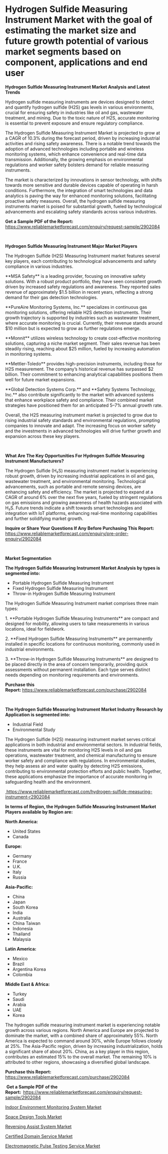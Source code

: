 <p><h1>Hydrogen Sulfide Measuring Instrument Market with the goal of estimating the market size and future growth potential of various market segments based on component, applications and end user</h1></p><p><strong>Hydrogen Sulfide Measuring Instrument Market Analysis and Latest Trends</strong></p>
<p><p>Hydrogen sulfide measuring instruments are devices designed to detect and quantify hydrogen sulfide (H2S) gas levels in various environments, crucial for ensuring safety in industries like oil and gas, wastewater treatment, and mining. Due to the toxic nature of H2S, accurate monitoring is essential to prevent exposure and ensure regulatory compliance.</p><p>The Hydrogen Sulfide Measuring Instrument Market is projected to grow at a CAGR of 10.3% during the forecast period, driven by increasing industrial activities and rising safety awareness. There is a notable trend towards the adoption of advanced technologies including portable and wireless monitoring systems, which enhance convenience and real-time data transmission. Additionally, the growing emphasis on environmental regulations and worker safety bolsters demand for reliable measuring instruments. </p><p>The market is characterized by innovations in sensor technology, with shifts towards more sensitive and durable devices capable of operating in harsh conditions. Furthermore, the integration of smart technologies and data analytics is paving the way for enhanced monitoring solutions, facilitating proactive safety measures. Overall, the hydrogen sulfide measuring instruments market is poised for substantial growth, fueled by technological advancements and escalating safety standards across various industries.</p></p>
<p><strong>Get a Sample PDF of the Report:&nbsp;</strong> <a href="https://www.reliablemarketforecast.com/enquiry/request-sample/2902084?utm_campaign=1141&utm_medium=2&utm_source=Github&utm_content=ia&utm_term=11032025&utm_id=hydrogen-sulfide-measuring-instrument">https://www.reliablemarketforecast.com/enquiry/request-sample/2902084</a></p>
<p>&nbsp;</p>
<p><strong>Hydrogen Sulfide Measuring Instrument Major Market Players</strong></p>
<p><p>The Hydrogen Sulfide (H2S) Measuring Instrument market features several key players, each contributing to technological advancements and safety compliance in various industries. </p><p>**MSA Safety** is a leading provider, focusing on innovative safety solutions. With a robust product portfolio, they have seen consistent growth driven by increased safety regulations and awareness. They reported sales revenue of approximately $1.5 billion in recent years, reflecting a strong demand for their gas detection technologies.</p><p>**PureAire Monitoring Systems, Inc.** specializes in continuous gas monitoring solutions, offering reliable H2S detection instruments. Their growth trajectory is supported by industries such as wastewater treatment, where accurate monitoring is crucial. Currently, their revenue stands around $10 million but is expected to grow as further regulations emerge.</p><p>**Monnit** utilizes wireless technology to create cost-effective monitoring solutions, capturing a niche market segment. Their sales revenue has been steadily rising, reaching about $25 million, fueled by increasing automation in monitoring systems.</p><p>**Mettler-Toledo** provides high-precision instruments, including those for H2S measurement. The company’s historical revenue has surpassed $2 billion. Their commitment to enhancing analytical capabilities positions them well for future market expansions.</p><p>**Global Detection Systems Corp.** and **Safety Systems Technology, Inc.** also contribute significantly to the market with advanced systems that enhance workplace safety and compliance. Their combined market strategies have positioned them for an anticipated 5–7% annual growth rate.</p><p>Overall, the H2S measuring instrument market is projected to grow due to rising industrial safety standards and environmental regulations, prompting companies to innovate and adapt. The increasing focus on worker safety and the investments in advanced technologies will drive further growth and expansion across these key players.</p></p>
<p>&nbsp;</p>
<p><strong>What Are The Key Opportunities For Hydrogen Sulfide Measuring Instrument Manufacturers?</strong></p>
<p><p>The Hydrogen Sulfide (H₂S) measuring instrument market is experiencing robust growth, driven by increasing industrial applications in oil and gas, wastewater treatment, and environmental monitoring. Technological advancements, such as portable and remote sensing devices, are enhancing safety and efficiency. The market is projected to expand at a CAGR of around 6% over the next five years, fueled by stringent regulations on gas emissions and growing awareness of health hazards associated with H₂S. Future trends indicate a shift towards smart technologies and integration with IoT platforms, enhancing real-time monitoring capabilities and further solidifying market growth.</p></p>
<p><strong>Inquire or Share Your Questions If Any Before Purchasing This Report:</strong> <a href="https://www.reliablemarketforecast.com/enquiry/pre-order-enquiry/2902084?utm_campaign=1141&utm_medium=2&utm_source=Github&utm_content=ia&utm_term=11032025&utm_id=hydrogen-sulfide-measuring-instrument">https://www.reliablemarketforecast.com/enquiry/pre-order-enquiry/2902084</a></p>
<p>&nbsp;</p>
<p><strong>Market Segmentation</strong></p>
<p><strong>The Hydrogen Sulfide Measuring Instrument Market Analysis by types is segmented into:</strong></p>
<p><ul><li>Portable Hydrogen Sulfide Measuring Instrument</li><li>Fixed Hydrogen Sulfide Measuring Instrument</li><li>Throw-in Hydrogen Sulfide Measuring Instrument</li></ul></p>
<p><p>The Hydrogen Sulfide Measuring Instrument market comprises three main types: </p><p>1. **Portable Hydrogen Sulfide Measuring Instruments** are compact and designed for mobility, allowing users to take measurements in various locations, ideal for fieldwork. </p><p>2. **Fixed Hydrogen Sulfide Measuring Instruments** are permanently installed in specific locations for continuous monitoring, commonly used in industrial environments.</p><p>3. **Throw-in Hydrogen Sulfide Measuring Instruments** are designed to be placed directly in the area of concern temporarily, providing quick assessments without permanent installation. Each type serves distinct needs depending on monitoring requirements and environments.</p></p>
<p><strong>Purchase this Report:&nbsp;</strong><a href="https://www.reliablemarketforecast.com/purchase/2902084?utm_campaign=1141&utm_medium=2&utm_source=Github&utm_content=ia&utm_term=11032025&utm_id=hydrogen-sulfide-measuring-instrument">https://www.reliablemarketforecast.com/purchase/2902084</a></p>
<p>&nbsp;</p>
<p><strong>The Hydrogen Sulfide Measuring Instrument Market Industry Research by Application is segmented into:</strong></p>
<p><ul><li>Industrial Field</li><li>Environmental Study</li></ul></p>
<p><p>The Hydrogen Sulfide (H2S) measuring instrument market serves critical applications in both industrial and environmental sectors. In industrial fields, these instruments are vital for monitoring H2S levels in oil and gas operations, wastewater treatment, and chemical manufacturing to ensure worker safety and compliance with regulations. In environmental studies, they help assess air and water quality by detecting H2S emissions, contributing to environmental protection efforts and public health. Together, these applications emphasize the importance of accurate monitoring in safeguarding health and the environment.</p></p>
<p><a href="https://www.reliablemarketforecast.com/hydrogen-sulfide-measuring-instrument-r2902084?utm_campaign=1141&utm_medium=2&utm_source=Github&utm_content=ia&utm_term=11032025&utm_id=hydrogen-sulfide-measuring-instrument">&nbsp;https://www.reliablemarketforecast.com/hydrogen-sulfide-measuring-instrument-r2902084</a></p>
<p><strong>In terms of Region, the Hydrogen Sulfide Measuring Instrument Market Players available by Region are:</strong></p>
<p>
    <p> <strong> North America: </strong>
        <ul>
            <li>United States</li>
            <li>Canada</li>
        </ul>
        </p> 
    <p> <strong> Europe: </strong>
        <ul>
            <li>Germany</li>
            <li>France</li>
            <li>U.K.</li>
            <li>Italy</li>
            <li>Russia</li>
        </ul>
        </p> 
    <p> <strong> Asia-Pacific: </strong>
        <ul>
            <li>China</li>
            <li>Japan</li>
            <li>South Korea</li>
            <li>India</li>
            <li>Australia</li>
            <li>China Taiwan</li>
            <li>Indonesia</li>
            <li>Thailand</li>
            <li>Malaysia</li>
        </ul>
        </p> 
    <p> <strong> Latin America: </strong>
        <ul>
            <li>Mexico</li>
            <li>Brazil</li>
            <li>Argentina Korea</li>
            <li>Colombia</li>
        </ul>
        </p> 
    <p> <strong> Middle East & Africa: </strong>
        <ul>
            <li>Turkey</li>
            <li>Saudi</li>
            <li>Arabia</li>
            <li>UAE</li>
            <li>Korea</li>
        </ul>
    </p>
    </p>
<p><p>The hydrogen sulfide measuring instrument market is experiencing notable growth across various regions. North America and Europe are projected to dominate the market, with a combined share of approximately 55%. North America is expected to command around 30%, while Europe follows closely at 25%. The Asia-Pacific region, driven by increasing industrialization, holds a significant share of about 20%. China, as a key player in this region, contributes an estimated 15% to the overall market. The remaining 10% is attributed to other regions, showcasing a diversified global landscape.</p></p>
<p><strong>Purchase this Report: </strong><a href="https://www.reliablemarketforecast.com/purchase/2902084?utm_campaign=1141&utm_medium=2&utm_source=Github&utm_content=ia&utm_term=11032025&utm_id=hydrogen-sulfide-measuring-instrument">https://www.reliablemarketforecast.com/purchase/2902084</a></p>
<p>&nbsp;<strong>Get a Sample PDF of the Report:&nbsp;&nbsp;</strong><a href="https://www.reliablemarketforecast.com/enquiry/request-sample/2902084?utm_campaign=1141&utm_medium=2&utm_source=Github&utm_content=ia&utm_term=11032025&utm_id=hydrogen-sulfide-measuring-instrument">https://www.reliablemarketforecast.com/enquiry/request-sample/2902084</a></p>
<p><strong></strong></p>
<p><p><a href="https://github.com/biyajausenik/Market-Research-Report-List-1/blob/main/indoor-environment-monitoring-system-market.md?utm_campaign=1141&utm_medium=2&utm_source=Github&utm_content=ia&utm_term=11032025&utm_id=hydrogen-sulfide-measuring-instrument">Indoor Environment Monitoring System Market</a></p><p><a href="https://github.com/herakterroem/Market-Research-Report-List-1/blob/main/space-design-tools-market.md?utm_campaign=1141&utm_medium=2&utm_source=Github&utm_content=ia&utm_term=11032025&utm_id=hydrogen-sulfide-measuring-instrument">Space Design Tools Market</a></p><p><a href="https://github.com/sirayedantte/Market-Research-Report-List-1/blob/main/reversing-assist-system-market.md?utm_campaign=1141&utm_medium=2&utm_source=Github&utm_content=ia&utm_term=11032025&utm_id=hydrogen-sulfide-measuring-instrument">Reversing Assist System Market</a></p><p><a href="https://github.com/dailyspunj47/Market-Research-Report-List-1/blob/main/certified-domain-service-market.md?utm_campaign=1141&utm_medium=2&utm_source=Github&utm_content=ia&utm_term=11032025&utm_id=hydrogen-sulfide-measuring-instrument">Certified Domain Service Market</a></p><p><a href="https://github.com/momossidram/Market-Research-Report-List-1/blob/main/electromagnetic-pulse-testing-service-market.md?utm_campaign=1141&utm_medium=2&utm_source=Github&utm_content=ia&utm_term=11032025&utm_id=hydrogen-sulfide-measuring-instrument">Electromagnetic Pulse Testing Service Market</a></p></p>